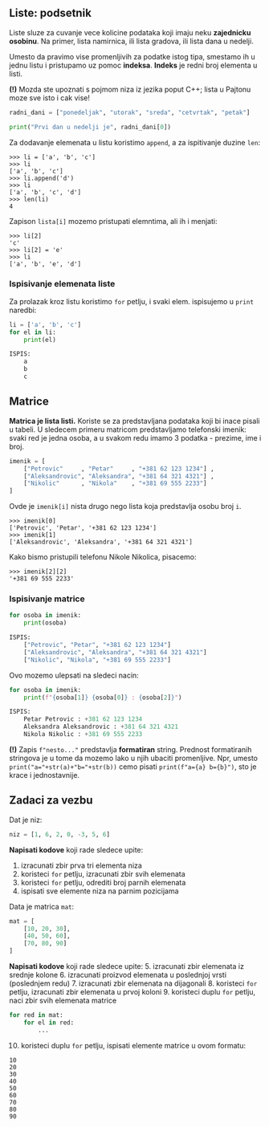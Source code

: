 ## Liste: podsetnik
Liste sluze za cuvanje vece kolicine podataka koji imaju neku **zajednicku
osobinu**. Na primer, lista namirnica, ili lista gradova, ili lista dana u nedelji.

Umesto da pravimo vise promenljivih za podatke istog tipa, smestamo ih u jednu 
listu i pristupamo uz pomoc **indeksa**. **Indeks** je redni broj elementa u listi.

**(!)** Mozda ste upoznati s pojmom niza iz jezika poput C++; lista u Pajtonu moze 
sve isto i cak vise!
```python
radni_dani = ["ponedeljak", "utorak", "sreda", "cetvrtak", "petak"]

print("Prvi dan u nedelji je", radni_dani[0])
```

Za dodavanje elemenata u listu koristimo `append`, a za ispitivanje duzine `len`:
```
>>> li = ['a', 'b', 'c']
>>> li
['a', 'b', 'c']
>>> li.append('d')
>>> li
['a', 'b', 'c', 'd']
>>> len(li)
4
```

Zapison `lista[i]` mozemo pristupati elemntima, ali ih i menjati:
```
>>> li[2]
'c'
>>> li[2] = 'e'
>>> li
['a', 'b', 'e', 'd']
```

### Ispisivanje elemenata liste
Za prolazak kroz listu koristimo `for` petlju, i svaki elem. ispisujemo u 
`print` naredbi:
```python
li = ['a', 'b', 'c']
for el in li:
    print(el)

ISPIS:
    a 
    b 
    c
```

## Matrice
**Matrica je lista listi.** Koriste se za predstavljana podataka
koji bi inace pisali u tabeli. U sledecem primeru matricom predstavljamo
telefonski imenik: svaki red je jedna osoba, a u svakom redu imamo 3 podatka -
prezime, ime i broj.
```python
imenik = [
    ["Petrovic"     , "Petar"     , "+381 62 123 1234"] ,
    ["Aleksandrovic", "Aleksandra", "+381 64 321 4321"] ,
    ["Nikolic"      , "Nikola"    , "+381 69 555 2233"]
]
```
Ovde je `imenik[i]` nista drugo nego lista koja predstavlja osobu broj `i`.
```
>>> imenik[0]
['Petrovic', 'Petar', '+381 62 123 1234']
>>> imenik[1]
['Aleksandrovic', 'Aleksandra', '+381 64 321 4321']
```
Kako bismo pristupili telefonu Nikole Nikolica, pisacemo:
```
>>> imenik[2][2]
'+381 69 555 2233'
```

### Ispisivanje matrice
```python
for osoba in imenik:
    print(osoba)

ISPIS:
    ["Petrovic", "Petar", "+381 62 123 1234"]
    ["Aleksandrovic", "Aleksandra", "+381 64 321 4321"]
    ["Nikolic", "Nikola", "+381 69 555 2233"]
```
Ovo mozemo ulepsati na sledeci nacin:
```python
for osoba in imenik:
    print(f"{osoba[1]} {osoba[0]} : {osoba[2]}")

ISPIS:
    Petar Petrovic : +381 62 123 1234
    Aleksandra Aleksandrovic : +381 64 321 4321
    Nikola Nikolic : +381 69 555 2233
```
**(!)** Zapis `f"nesto..."` predstavlja **formatiran** string. 
Prednost formatiranih stringova je u tome da mozemo lako u njih
ubaciti promenljive. Npr, umesto `print("a="+str(a)+"b="+str(b))` cemo pisati 
`print(f"a={a} b={b}")`, sto je krace i jednostavnije.

## Zadaci za vezbu
Dat je niz:
```python
niz = [1, 6, 2, 0, -3, 5, 6]
```
**Napisati kodove** koji rade sledece upite:
1. izracunati zbir prva tri elementa niza
2. koristeci `for` petlju, izracunati zbir svih elemenata
3. koristeci `for` petlju, odrediti broj parnih elemenata
4. ispisati sve elemente niza na parnim pozicijama

Data je matrica `mat`:
```python
mat = [
    [10, 20, 30],
    [40, 50, 60],
    [70, 80, 90]
]
```
**Napisati kodove** koji rade sledece upite:
5. izracunati zbir elemenata iz srednje kolone
6. izracunati proizvod elemenata u poslednjoj vrsti (poslednjem redu)
7. izracunati zbir elemenata na dijagonali
8. koristeci `for` petlju, izracunati zbir elemenata u prvoj koloni
9. koristeci duplu `for` petlju, naci zbir svih elemenata matrice
```python
for red in mat:
    for el in red:
        ...
```
10. koristeci duplu `for` petlju, ispisati elemente matrice u ovom formatu:
```
10
20
30
40
50
60
70
80
90
```
